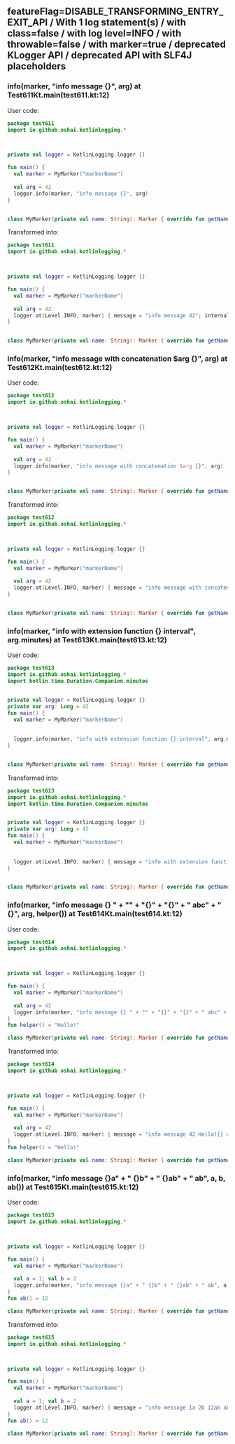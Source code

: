## featureFlag=DISABLE_TRANSFORMING_ENTRY_EXIT_API / With 1 log statement(s) / with class=false / with log level=INFO / with throwable=false / with marker=true / deprecated KLogger API / deprecated API with SLF4J placeholders



###  info(marker, "info message {}", arg) at Test611Kt.main(test611.kt:12)

User code:
```kotlin
package test611
import io.github.oshai.kotlinlogging.*



private val logger = KotlinLogging.logger {}

fun main() {
  val marker = MyMarker("markerName")
  
  val arg = 42
  logger.info(marker, "info message {}", arg)
}


class MyMarker(private val name: String): Marker { override fun getName() = name }

```
  
Transformed into:
```kotlin
package test611
import io.github.oshai.kotlinlogging.*



private val logger = KotlinLogging.logger {}

fun main() {
  val marker = MyMarker("markerName")
  
  val arg = 42
  logger.at(Level.INFO, marker) { message = "info message 42"; internalCompilerData = KLoggingEventBuilder.InternalCompilerData(messageTemplate = "\"info message {}\"", className = "test611.Test611Kt", methodName = "main", fileName = "test611.kt", lineNumber = 12)
}


class MyMarker(private val name: String): Marker { override fun getName() = name }

```

###  info(marker, "info message with concatenation $arg {}", arg) at Test612Kt.main(test612.kt:12)

User code:
```kotlin
package test612
import io.github.oshai.kotlinlogging.*



private val logger = KotlinLogging.logger {}

fun main() {
  val marker = MyMarker("markerName")
  
  val arg = 42
  logger.info(marker, "info message with concatenation $arg {}", arg)
}


class MyMarker(private val name: String): Marker { override fun getName() = name }

```
  
Transformed into:
```kotlin
package test612
import io.github.oshai.kotlinlogging.*



private val logger = KotlinLogging.logger {}

fun main() {
  val marker = MyMarker("markerName")
  
  val arg = 42
  logger.at(Level.INFO, marker) { message = "info message with concatenation 42 42"; internalCompilerData = KLoggingEventBuilder.InternalCompilerData(messageTemplate = "\"info message with concatenation $arg {}\"", className = "test612.Test612Kt", methodName = "main", fileName = "test612.kt", lineNumber = 12)
}


class MyMarker(private val name: String): Marker { override fun getName() = name }

```

###  info(marker, "info with extension function {} interval", arg.minutes) at Test613Kt.main(test613.kt:12)

User code:
```kotlin
package test613
import io.github.oshai.kotlinlogging.*
import kotlin.time.Duration.Companion.minutes


private val logger = KotlinLogging.logger {}
private var arg: Long = 42
fun main() {
  val marker = MyMarker("markerName")
  
  
  logger.info(marker, "info with extension function {} interval", arg.minutes)
}


class MyMarker(private val name: String): Marker { override fun getName() = name }

```
  
Transformed into:
```kotlin
package test613
import io.github.oshai.kotlinlogging.*
import kotlin.time.Duration.Companion.minutes


private val logger = KotlinLogging.logger {}
private var arg: Long = 42
fun main() {
  val marker = MyMarker("markerName")
  
  
  logger.at(Level.INFO, marker) { message = "info with extension function 42m interval"; internalCompilerData = KLoggingEventBuilder.InternalCompilerData(messageTemplate = "\"info with extension function {} interval\"", className = "test613.Test613Kt", methodName = "main", fileName = "test613.kt", lineNumber = 12)
}


class MyMarker(private val name: String): Marker { override fun getName() = name }

```

###  info(marker, "info message {} " + "" + "{}" + "{}" + " abc" + " {}", arg, helper()) at Test614Kt.main(test614.kt:12)

User code:
```kotlin
package test614
import io.github.oshai.kotlinlogging.*



private val logger = KotlinLogging.logger {}

fun main() {
  val marker = MyMarker("markerName")
  
  val arg = 42
  logger.info(marker, "info message {} " + "" + "{}" + "{}" + " abc" + " {}", arg, helper())
}
fun helper() = "Hello!"

class MyMarker(private val name: String): Marker { override fun getName() = name }

```
  
Transformed into:
```kotlin
package test614
import io.github.oshai.kotlinlogging.*



private val logger = KotlinLogging.logger {}

fun main() {
  val marker = MyMarker("markerName")
  
  val arg = 42
  logger.at(Level.INFO, marker) { message = "info message 42 Hello!{} abc {}"; internalCompilerData = KLoggingEventBuilder.InternalCompilerData(messageTemplate = "\"info message {} \" + \"\" + \"{}\" + \"{}\" + \" abc\" + \" {}\"", className = "test614.Test614Kt", methodName = "main", fileName = "test614.kt", lineNumber = 12)
}
fun helper() = "Hello!"

class MyMarker(private val name: String): Marker { override fun getName() = name }

```

###  info(marker, "info message {}a" + " {}b" + " {}ab" + " ab", a, b, ab()) at Test615Kt.main(test615.kt:12)

User code:
```kotlin
package test615
import io.github.oshai.kotlinlogging.*



private val logger = KotlinLogging.logger {}

fun main() {
  val marker = MyMarker("markerName")
  
  val a = 1; val b = 2
  logger.info(marker, "info message {}a" + " {}b" + " {}ab" + " ab", a, b, ab())
}
fun ab() = 12

class MyMarker(private val name: String): Marker { override fun getName() = name }

```
  
Transformed into:
```kotlin
package test615
import io.github.oshai.kotlinlogging.*



private val logger = KotlinLogging.logger {}

fun main() {
  val marker = MyMarker("markerName")
  
  val a = 1; val b = 2
  logger.at(Level.INFO, marker) { message = "info message 1a 2b 12ab ab"; internalCompilerData = KLoggingEventBuilder.InternalCompilerData(messageTemplate = "\"info message {}a\" + \" {}b\" + \" {}ab\" + \" ab\"", className = "test615.Test615Kt", methodName = "main", fileName = "test615.kt", lineNumber = 12)
}
fun ab() = 12

class MyMarker(private val name: String): Marker { override fun getName() = name }

```
